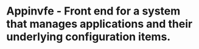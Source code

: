 # Appinvfe - Front end for a system that manages applications and their underlying configuration items.
